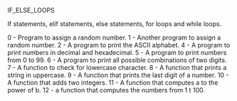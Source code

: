IF_ELSE_LOOPS

If statements, elif statements, else statements, for loops and while loops.

0 - Program to assign a random number.
1 - Another program to assign a random number.
2 - A program to print the ASCII alphabet.
4 - A program to print numbers in decimal and hexadecimal.
5 - A program to print numbers from 0 to 99.
6 - A program to print all possible combinations of two digits.
7 - A function to check for lowercase character.
8 - A function that prints a string in uppercase.
9 - A function that prints the last digit of a number.
10 - A function that adds two integers.
11 - A function that computes a to the power of b.
12 - a function that computes the numbers from 1 t 100.
